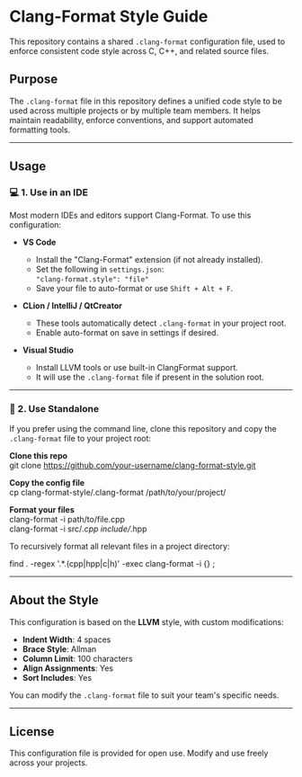# Clang-Format Style Guide

This repository contains a shared `.clang-format` configuration file, used to enforce consistent code style across C, C++, and related source files.

## Purpose

The `.clang-format` file in this repository defines a unified code style to be used across multiple projects or by multiple team members. It helps maintain readability, enforce conventions, and support automated formatting tools.

---

## Usage

### 💻 1. Use in an IDE

Most modern IDEs and editors support Clang-Format. To use this configuration:

- **VS Code**  
  - Install the "Clang-Format" extension (if not already installed).
  - Set the following in `settings.json`:  
    `"clang-format.style": "file"`  
  - Save your file to auto-format or use `Shift + Alt + F`.

- **CLion / IntelliJ / QtCreator**  
  - These tools automatically detect `.clang-format` in your project root.
  - Enable auto-format on save in settings if desired.

- **Visual Studio**  
  - Install LLVM tools or use built-in ClangFormat support.
  - It will use the `.clang-format` file if present in the solution root.

---

### 🔧 2. Use Standalone

If you prefer using the command line, clone this repository and copy the `.clang-format` file to your project root:

**Clone this repo**  
git clone https://github.com/your-username/clang-format-style.git

**Copy the config file**  
cp clang-format-style/.clang-format /path/to/your/project/

**Format your files**  
clang-format -i path/to/file.cpp  
clang-format -i src/*.cpp include/*.hpp

To recursively format all relevant files in a project directory:

find . -regex '.*\.\(cpp\|hpp\|c\|h\)' -exec clang-format -i {} \;

---

## About the Style

This configuration is based on the **LLVM** style, with custom modifications:

- **Indent Width**: 4 spaces  
- **Brace Style**: Allman  
- **Column Limit**: 100 characters  
- **Align Assignments**: Yes  
- **Sort Includes**: Yes  

You can modify the `.clang-format` file to suit your team's specific needs.

---

## License

This configuration file is provided for open use. Modify and use freely across your projects.
